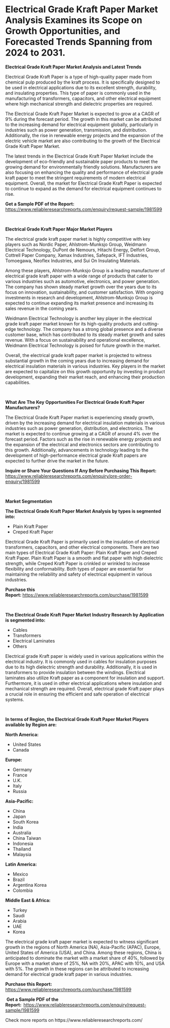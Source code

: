 <p><h1>Electrical Grade Kraft Paper Market Analysis Examines its Scope on Growth Opportunities, and Forecasted Trends Spanning from 2024 to 2031.</h1></p><p><strong>Electrical Grade Kraft Paper Market Analysis and Latest Trends</strong></p>
<p><p>Electrical Grade Kraft Paper is a type of high-quality paper made from chemical pulp produced by the kraft process. It is specifically designed to be used in electrical applications due to its excellent strength, durability, and insulating properties. This type of paper is commonly used in the manufacturing of transformers, capacitors, and other electrical equipment where high mechanical strength and dielectric properties are required.</p><p>The Electrical Grade Kraft Paper Market is expected to grow at a CAGR of 9% during the forecast period. The growth in this market can be attributed to the increasing demand for electrical equipment globally, particularly in industries such as power generation, transmission, and distribution. Additionally, the rise in renewable energy projects and the expansion of the electric vehicle market are also contributing to the growth of the Electrical Grade Kraft Paper Market.</p><p>The latest trends in the Electrical Grade Kraft Paper Market include the development of eco-friendly and sustainable paper products to meet the growing demand for environmentally friendly solutions. Manufacturers are also focusing on enhancing the quality and performance of electrical grade kraft paper to meet the stringent requirements of modern electrical equipment. Overall, the market for Electrical Grade Kraft Paper is expected to continue to expand as the demand for electrical equipment continues to rise.</p></p>
<p><strong>Get a Sample PDF of the Report:&nbsp;</strong> <a href="https://www.reliableresearchreports.com/enquiry/request-sample/1981599">https://www.reliableresearchreports.com/enquiry/request-sample/1981599</a></p>
<p>&nbsp;</p>
<p><strong>Electrical Grade Kraft Paper Major Market Players</strong></p>
<p><p>The electrical grade kraft paper market is highly competitive with key players such as Nordic Paper, Ahlstrom-Munksjo Group, Weidmann Electrical Technology, DuPont de Nemours, Hitachi Energy, Delfort Group, Cottrell Paper Company, Xamax Industries, Safepack, IFT Industries, Tomoegawa, Neoflex Industries, and Sui On Insulating Materials.</p><p>Among these players, Ahlstrom-Munksjo Group is a leading manufacturer of electrical grade kraft paper with a wide range of products that cater to various industries such as automotive, electronics, and power generation. The company has shown steady market growth over the years due to its focus on innovation, sustainability, and customer satisfaction. With ongoing investments in research and development, Ahlstrom-Munksjo Group is expected to continue expanding its market presence and increasing its sales revenue in the coming years.</p><p>Weidmann Electrical Technology is another key player in the electrical grade kraft paper market known for its high-quality products and cutting-edge technology. The company has a strong global presence and a diverse customer base, which has contributed to its steady market growth and sales revenue. With a focus on sustainability and operational excellence, Weidmann Electrical Technology is poised for future growth in the market.</p><p>Overall, the electrical grade kraft paper market is projected to witness substantial growth in the coming years due to increasing demand for electrical insulation materials in various industries. Key players in the market are expected to capitalize on this growth opportunity by investing in product development, expanding their market reach, and enhancing their production capabilities.</p></p>
<p>&nbsp;</p>
<p><strong>What Are The Key Opportunities For Electrical Grade Kraft Paper Manufacturers?</strong></p>
<p><p>The Electrical Grade Kraft Paper market is experiencing steady growth, driven by the increasing demand for electrical insulation materials in various industries such as power generation, distribution, and electronics. The market is expected to continue growing at a CAGR of around 4% over the forecast period. Factors such as the rise in renewable energy projects and the expansion of the electrical and electronics sectors are contributing to this growth. Additionally, advancements in technology leading to the development of high-performance electrical grade Kraft papers are expected to further drive the market in the future.</p></p>
<p><strong>Inquire or Share Your Questions If Any Before Purchasing This Report:</strong> <a href="https://www.reliableresearchreports.com/enquiry/pre-order-enquiry/1981599">https://www.reliableresearchreports.com/enquiry/pre-order-enquiry/1981599</a></p>
<p>&nbsp;</p>
<p><strong>Market Segmentation</strong></p>
<p><strong>The Electrical Grade Kraft Paper Market Analysis by types is segmented into:</strong></p>
<p><ul><li>Plain Kraft Paper</li><li>Creped Kraft Paper</li></ul></p>
<p><p>Electrical Grade Kraft Paper is primarily used in the insulation of electrical transformers, capacitors, and other electrical components. There are two main types of Electrical Grade Kraft Paper: Plain Kraft Paper and Creped Kraft Paper. Plain Kraft Paper is a smooth and flat paper with high dielectric strength, while Creped Kraft Paper is crinkled or wrinkled to increase flexibility and conformability. Both types of paper are essential for maintaining the reliability and safety of electrical equipment in various industries.</p></p>
<p><strong>Purchase this Report:&nbsp;</strong><a href="https://www.reliableresearchreports.com/purchase/1981599">https://www.reliableresearchreports.com/purchase/1981599</a></p>
<p>&nbsp;</p>
<p><strong>The Electrical Grade Kraft Paper Market Industry Research by Application is segmented into:</strong></p>
<p><ul><li>Cables</li><li>Transformers</li><li>Electrical Laminates</li><li>Others</li></ul></p>
<p><p>Electrical grade Kraft paper is widely used in various applications within the electrical industry. It is commonly used in cables for insulation purposes due to its high dielectric strength and durability. Additionally, it is used in transformers to provide insulation between the windings. Electrical laminates also utilize Kraft paper as a component for insulation and support. Furthermore, it is used in other electrical applications where insulation and mechanical strength are required. Overall, electrical grade Kraft paper plays a crucial role in ensuring the efficient and safe operation of electrical systems.</p></p>
<p>&nbsp;</p>
<p><strong>In terms of Region, the Electrical Grade Kraft Paper Market Players available by Region are:</strong></p>
<p>
    <p> <strong> North America: </strong>
        <ul>
            <li>United States</li>
            <li>Canada</li>
        </ul>
        </p> 
    <p> <strong> Europe: </strong>
        <ul>
            <li>Germany</li>
            <li>France</li>
            <li>U.K.</li>
            <li>Italy</li>
            <li>Russia</li>
        </ul>
        </p> 
    <p> <strong> Asia-Pacific: </strong>
        <ul>
            <li>China</li>
            <li>Japan</li>
            <li>South Korea</li>
            <li>India</li>
            <li>Australia</li>
            <li>China Taiwan</li>
            <li>Indonesia</li>
            <li>Thailand</li>
            <li>Malaysia</li>
        </ul>
        </p> 
    <p> <strong> Latin America: </strong>
        <ul>
            <li>Mexico</li>
            <li>Brazil</li>
            <li>Argentina Korea</li>
            <li>Colombia</li>
        </ul>
        </p> 
    <p> <strong> Middle East & Africa: </strong>
        <ul>
            <li>Turkey</li>
            <li>Saudi</li>
            <li>Arabia</li>
            <li>UAE</li>
            <li>Korea</li>
        </ul>
    </p>
    </p>
<p><p>The electrical grade kraft paper market is expected to witness significant growth in the regions of North America (NA), Asia-Pacific (APAC), Europe, United States of America (USA), and China. Among these regions, China is anticipated to dominate the market with a market share of 40%, followed by Europe with a market share of 25%, NA with 20%, APAC with 10%, and USA with 5%. The growth in these regions can be attributed to increasing demand for electrical grade kraft paper in various industries.</p></p>
<p><strong>Purchase this Report: </strong><a href="https://www.reliableresearchreports.com/purchase/1981599">https://www.reliableresearchreports.com/purchase/1981599</a></p>
<p>&nbsp;<strong>Get a Sample PDF of the Report:&nbsp;&nbsp;</strong><a href="https://www.reliableresearchreports.com/enquiry/request-sample/1981599">https://www.reliableresearchreports.com/enquiry/request-sample/1981599</a></p>
<p><strong></strong></p>
<p>Check more reports on https://www.reliableresearchreports.com/</p>